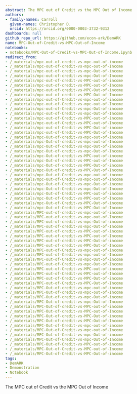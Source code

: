 ```yaml
---
abstract: The MPC out of Credit vs the MPC Out of Income
authors:
- family-names: Carroll
  given-names: Christopher D.
  orcid: https://orcid.org/0000-0003-3732-9312
dashboards: null
github_repo_url: https://github.com/econ-ark/DemARK
name: MPC-Out-of-Credit-vs-MPC-Out-of-Income
notebooks:
- notebooks/MPC-Out-of-Credit-vs-MPC-Out-of-Income.ipynb
redirect_from:
- /_materials/mpc-out-of-credit-vs-mpc-out-of-income
- /_materials/mpc-out-of-credit-vs-mpc-out-of-Income
- /_materials/mpc-out-of-credit-vs-mpc-Out-of-income
- /_materials/mpc-out-of-credit-vs-mpc-Out-of-Income
- /_materials/mpc-out-of-credit-vs-MPC-out-of-income
- /_materials/mpc-out-of-credit-vs-MPC-out-of-Income
- /_materials/mpc-out-of-credit-vs-MPC-Out-of-income
- /_materials/mpc-out-of-credit-vs-MPC-Out-of-Income
- /_materials/mpc-out-of-Credit-vs-mpc-out-of-income
- /_materials/mpc-out-of-Credit-vs-mpc-out-of-Income
- /_materials/mpc-out-of-Credit-vs-mpc-Out-of-income
- /_materials/mpc-out-of-Credit-vs-mpc-Out-of-Income
- /_materials/mpc-out-of-Credit-vs-MPC-out-of-income
- /_materials/mpc-out-of-Credit-vs-MPC-out-of-Income
- /_materials/mpc-out-of-Credit-vs-MPC-Out-of-income
- /_materials/mpc-out-of-Credit-vs-MPC-Out-of-Income
- /_materials/mpc-Out-of-credit-vs-mpc-out-of-income
- /_materials/mpc-Out-of-credit-vs-mpc-out-of-Income
- /_materials/mpc-Out-of-credit-vs-mpc-Out-of-income
- /_materials/mpc-Out-of-credit-vs-mpc-Out-of-Income
- /_materials/mpc-Out-of-credit-vs-MPC-out-of-income
- /_materials/mpc-Out-of-credit-vs-MPC-out-of-Income
- /_materials/mpc-Out-of-credit-vs-MPC-Out-of-income
- /_materials/mpc-Out-of-credit-vs-MPC-Out-of-Income
- /_materials/mpc-Out-of-Credit-vs-mpc-out-of-income
- /_materials/mpc-Out-of-Credit-vs-mpc-out-of-Income
- /_materials/mpc-Out-of-Credit-vs-mpc-Out-of-income
- /_materials/mpc-Out-of-Credit-vs-mpc-Out-of-Income
- /_materials/mpc-Out-of-Credit-vs-MPC-out-of-income
- /_materials/mpc-Out-of-Credit-vs-MPC-out-of-Income
- /_materials/mpc-Out-of-Credit-vs-MPC-Out-of-income
- /_materials/mpc-Out-of-Credit-vs-MPC-Out-of-Income
- /_materials/MPC-out-of-credit-vs-mpc-out-of-income
- /_materials/MPC-out-of-credit-vs-mpc-out-of-Income
- /_materials/MPC-out-of-credit-vs-mpc-Out-of-income
- /_materials/MPC-out-of-credit-vs-mpc-Out-of-Income
- /_materials/MPC-out-of-credit-vs-MPC-out-of-income
- /_materials/MPC-out-of-credit-vs-MPC-out-of-Income
- /_materials/MPC-out-of-credit-vs-MPC-Out-of-income
- /_materials/MPC-out-of-credit-vs-MPC-Out-of-Income
- /_materials/MPC-out-of-Credit-vs-mpc-out-of-income
- /_materials/MPC-out-of-Credit-vs-mpc-out-of-Income
- /_materials/MPC-out-of-Credit-vs-mpc-Out-of-income
- /_materials/MPC-out-of-Credit-vs-mpc-Out-of-Income
- /_materials/MPC-out-of-Credit-vs-MPC-out-of-income
- /_materials/MPC-out-of-Credit-vs-MPC-out-of-Income
- /_materials/MPC-out-of-Credit-vs-MPC-Out-of-income
- /_materials/MPC-out-of-Credit-vs-MPC-Out-of-Income
- /_materials/MPC-Out-of-credit-vs-mpc-out-of-income
- /_materials/MPC-Out-of-credit-vs-mpc-out-of-Income
- /_materials/MPC-Out-of-credit-vs-mpc-Out-of-income
- /_materials/MPC-Out-of-credit-vs-mpc-Out-of-Income
- /_materials/MPC-Out-of-credit-vs-MPC-out-of-income
- /_materials/MPC-Out-of-credit-vs-MPC-out-of-Income
- /_materials/MPC-Out-of-credit-vs-MPC-Out-of-income
- /_materials/MPC-Out-of-credit-vs-MPC-Out-of-Income
- /_materials/MPC-Out-of-Credit-vs-mpc-out-of-income
- /_materials/MPC-Out-of-Credit-vs-mpc-out-of-Income
- /_materials/MPC-Out-of-Credit-vs-mpc-Out-of-income
- /_materials/MPC-Out-of-Credit-vs-mpc-Out-of-Income
- /_materials/MPC-Out-of-Credit-vs-MPC-out-of-income
- /_materials/MPC-Out-of-Credit-vs-MPC-out-of-Income
- /_materials/MPC-Out-of-Credit-vs-MPC-Out-of-income
tags:
- DemARK
- Demonstration
- Notebook
---
```


The MPC out of Credit vs the MPC Out of Income
